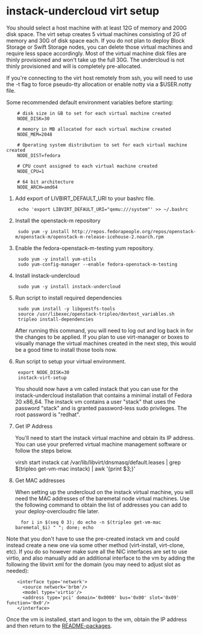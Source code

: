 instack-undercloud virt setup
=============================

You should select a host machine with at least 12G of memory and 200G disk space. The virt setup creates 5 virtual
machines consisting of 2G of memory and 30G of disk space each.  If you do not plan to deploy Block Storage or Swift
Storage nodes, you can delete those virtual machines and require less space accordingly.  Most of the virtual machine
disk files are thinly provisioned and won't take up the full 30G.  The undercloud is not thinly provisioned and will is
completely pre-allocated.

If you're connecting to the virt host remotely from ssh, you will need to use the -t flag to force pseudo-tty
allocation or enable notty via a $USER.notty file.

Some recommended default environment variables before starting:

        # disk size in GB to set for each virtual machine created
        NODE_DISK=30

        # memory in MB allocated for each virtual machine created
        NODE_MEM=2048

        # Operating system distribution to set for each virtual machine created
        NODE_DIST=fedora

        # CPU count assigned to each virtual machine created
        NODE_CPU=1

        # 64 bit architecture
        NODE_ARCH=amd64

1. Add export of LIVBIRT_DEFAULT_URI to your bashrc file.

        echo 'export LIBVIRT_DEFAULT_URI="qemu:///system"' >> ~/.bashrc

1. Install the openstack-m repository

        sudo yum -y install http://repos.fedorapeople.org/repos/openstack-m/openstack-m/openstack-m-release-icehouse-2.noarch.rpm

1. Enable the fedora-openstack-m-testing yum repository.

        sudo yum -y install yum-utils
        sudo yum-config-manager --enable fedora-openstack-m-testing

1. Install instack-undercloud

        sudo yum -y install instack-undercloud

1. Run script to install required dependencies

        sudo yum install -y libguestfs-tools
        source /usr/libexec/openstack-tripleo/devtest_variables.sh
        tripleo install-dependencies

   After running this command, you will need to log out and log back in for the changes to be applied.  If you plan to
   use virt-manager or boxes to visually manage the virtual machines created in the next step, this would be a good time
   to install those tools now.

1. Run script to setup your virtual environment.

        export NODE_DISK=30
        instack-virt-setup

   You should now have a vm called instack that you can use for the instack-undercloud installation that contains a minimal
   install of Fedora 20 x86_64. The instack vm contains a user "stack" that uses the password "stack" and is granted
   password-less sudo privileges.  The root password is "redhat".

1. Get IP Address

   You'll need to start the instack virtual machine and obtain its IP address.  You can use your preferred virtual
   machine management software or follow the steps below.

      virsh start instack
      cat /var/lib/libvirt/dnsmasq/default.leases | grep $(tripleo get-vm-mac instack) | awk '{print $3;}'

1. Get MAC addresses

   When setting up the undercloud on the instack virtual machine, you will need the MAC addresses of the baremetal node
   virtual machines.  Use the following command to obtain the list of addresses you can add to your deploy-overcloudrc
   file later.

         for i in $(seq 0 3); do echo -n $(tripleo get-vm-mac baremetal_$i) " "; done; echo

Note that you don't have to use the pre-created instack vm and could instead create a new one via some other method
(virt-install, virt-clone, etc). If you do so however make sure all the NIC interfaces are set to use virtio, and also
manually add an additional interface to the vm by adding the following the libvirt xml for the domain (you may need to
adjust slot as needed):

        <interface type='network'>
          <source network='brbm'/>
          <model type='virtio'/>
          <address type='pci' domain='0x0000' bus='0x00' slot='0x09' function='0x0'/>
        </interface>

Once the vm is installed, start and logon to the vm, obtain the IP address and then return to the
[README-packages](README-packages.md).
